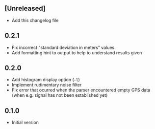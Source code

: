 ## [Unreleased]
- Add this changelog file

## 0.2.1
- Fix incorrect "standard deviation in meters" values
- Add formatting hint to output to help to understand results given

## 0.2.0
- Add histogram display option (`-l`)
- Implement rudimentary noise filter
- Fix error that ocurred when the parser encountered empty GPS data (when e.g. signal has not been established yet)

## 0.1.0
- Initial version
